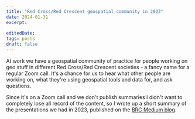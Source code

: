 ```yaml
---
title: "Red Cross/Red Crescent geospatial community in 2023"
date: 2024-01-31
excerpt: 
 
editedDate:
tags: posts
draft: false
---
```

At work we have a geospatial community of practice for people working on geo stuff in different Red Cross/Red Crescent societies - a fancy name for a regular Zoom call. It's a chance for us to hear what other people are working on, what they're using geospatial tools and data for, and ask questions. 

Since it's on a Zoom call and we don't publish summaries I didn't want to completely lose all record of the content, so I wrote up a short summary of the presentations we had in 2023, published on the [BRC Medium blog](https://medium.com/digital-and-innovation-at-british-red-cross/red-cross-geo-calls-2023-summary-b5af16caae15?source=collection_home---4------0-----------------------).
